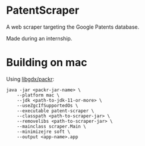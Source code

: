 # PatentScraper
A web scraper targeting the Google Patents database.

Made during an internship.

# Building on mac

Using [libgdx/packr](https://github.com/libgdx/packr):
```
java -jar <packr-jar-name> \
	--platform mac \
	--jdk <path-to-jdk-11-or-more> \
	--useZgcIfSupportedOs \
	--executable patent-scraper \
	--classpath <path-to-scraper-jar> \
	--removelibs <path-to-scraper-jar> \
	--mainclass scraper.Main \
	--minimizejre soft \
	--output <app-name>.app
```
